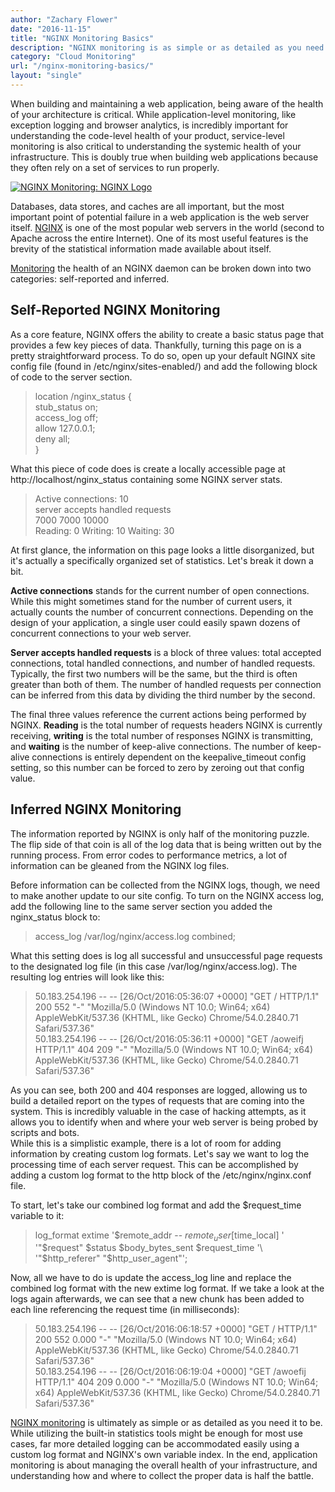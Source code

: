 ```yaml
---
author: "Zachary Flower"
date: "2016-11-15"
title: "NGINX Monitoring Basics"
description: "NGINX monitoring is as simple or as detailed as you need it to be, with built-in statistics tools as well as far more detailed logging."
category: "Cloud Monitoring"
url: "/nginx-monitoring-basics/"
layout: "single"
---
```


When building and maintaining a web application, being aware of the health of your architecture is critical. While application-level monitoring, like exception logging and browser analytics, is incredibly important for understanding the code-level health of your product, service-level monitoring is also critical to understanding the systemic health of your infrastructure. This is doubly true when building web applications because they often rely on a set of services to run properly.

[![NGINX Monitoring: NGINX Logo](https://www.metricly.com/wp-content/uploads/2017/07/NGINXlogo.png)](https://www.metricly.com/wp-content/uploads/2017/07/NGINXlogo.png)

Databases, data stores, and caches are all important, but the most important point of potential failure in a web application is the web server itself. [NGINX](https://www.nginx.com/) is one of the most popular web servers in the world (second to Apache across the entire Internet). One of its most useful features is the brevity of the statistical information made available about itself.

[Monitoring](https://www.metricly.com/product) the health of an NGINX daemon can be broken down into two categories: self-reported and inferred.

Self-Reported NGINX Monitoring
------------------------------

As a core feature, NGINX offers the ability to create a basic status page that provides a few key pieces of data. Thankfully, turning this page on is a pretty straightforward process. To do so, open up your default NGINX site config file (found in /etc/nginx/sites-enabled/) and add the following block of code to the server section.

> location /nginx_status {\
> stub_status on;\
> access_log off;\
> allow 127.0.0.1;\
> deny all;\
> }

What this piece of code does is create a locally accessible page at http://localhost/nginx_status containing some NGINX server stats.

> Active connections: 10\
> server accepts handled requests\
> 7000 7000 10000\
> Reading: 0 Writing: 10 Waiting: 30

At first glance, the information on this page looks a little disorganized, but it's actually a specifically organized set of statistics. Let's break it down a bit.

**Active connections** stands for the current number of open connections. While this might sometimes stand for the number of current users, it actually counts the number of concurrent connections. Depending on the design of your application, a single user could easily spawn dozens of concurrent connections to your web server.

**Server accepts handled requests** is a block of three values: total accepted connections, total handled connections, and number of handled requests. Typically, the first two numbers will be the same, but the third is often greater than both of them. The number of handled requests per connection can be inferred from this data by dividing the third number by the second.

The final three values reference the current actions being performed by NGINX. **Reading** is the total number of requests headers NGINX is currently receiving, **writing** is the total number of responses NGINX is transmitting, and **waiting** is the number of keep-alive connections. The number of keep-alive connections is entirely dependent on the keepalive_timeout config setting, so this number can be forced to zero by zeroing out that config value.

Inferred NGINX Monitoring
-------------------------

The information reported by NGINX is only half of the monitoring puzzle. The flip side of that coin is all of the log data that is being written out by the running process. From error codes to performance metrics, a lot of information can be gleaned from the NGINX log files.

Before information can be collected from the NGINX logs, though, we need to make another update to our site config. To turn on the NGINX access log, add the following line to the same server section you added the nginx_status block to:

> access_log /var/log/nginx/access.log combined;

What this setting does is log all successful and unsuccessful page requests to the designated log file (in this case /var/log/nginx/access.log). The resulting log entries will look like this:

> 50.183.254.196 -- -- [26/Oct/2016:05:36:07 +0000] "GET / HTTP/1.1" 200 552 "-" "Mozilla/5.0 (Windows NT 10.0; Win64; x64) AppleWebKit/537.36 (KHTML, like Gecko) Chrome/54.0.2840.71 Safari/537.36"\
> 50.183.254.196 -- -- [26/Oct/2016:05:36:11 +0000] "GET /aoweifj HTTP/1.1" 404 209 "-" "Mozilla/5.0 (Windows NT 10.0; Win64; x64) AppleWebKit/537.36 (KHTML, like Gecko) Chrome/54.0.2840.71 Safari/537.36"

As you can see, both 200 and 404 responses are logged, allowing us to build a detailed report on the types of requests that are coming into the system. This is incredibly valuable in the case of hacking attempts, as it allows you to identify when and where your web server is being probed by scripts and bots.\
While this is a simplistic example, there is a lot of room for adding information by creating custom log formats. Let's say we want to log the processing time of each server request. This can be accomplished by adding a custom log format to the http block of the /etc/nginx/nginx.conf file.

To start, let's take our combined log format and add the $request_time variable to it:

> log_format extime '$remote_addr -- $remote_user [$time_local] '\
> '"$request" $status $body_bytes_sent $request_time '\
> '"$http_referer" "$http_user_agent"';

Now, all we have to do is update the access_log line and replace the combined log format with the new extime log format. If we take a look at the logs again afterwards, we can see that a new chunk has been added to each line referencing the request time (in milliseconds):

> 50.183.254.196 -- -- [26/Oct/2016:06:18:57 +0000] "GET / HTTP/1.1" 200 552 0.000 "-" "Mozilla/5.0 (Windows NT 10.0; Win64; x64) AppleWebKit/537.36 (KHTML, like Gecko) Chrome/54.0.2840.71 Safari/537.36"\
> 50.183.254.196 -- -- [26/Oct/2016:06:19:04 +0000] "GET /awoefij HTTP/1.1" 404 209 0.000 "-" "Mozilla/5.0 (Windows NT 10.0; Win64; x64) AppleWebKit/537.36 (KHTML, like Gecko) Chrome/54.0.2840.71 Safari/537.36"

[NGINX monitoring](https://www.metricly.com/monitoring-nginx-netuitive) is ultimately as simple or as detailed as you need it to be. While utilizing the built-in statistics tools might be enough for most use cases, far more detailed logging can be accommodated easily using a custom log format and NGINX's own variable index. In the end, application monitoring is about managing the overall health of your infrastructure, and understanding how and where to collect the proper data is half the battle.
